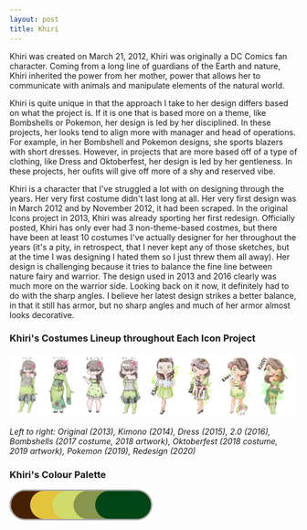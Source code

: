 ```yaml
---
layout: post
title: Khiri
---
```



Khiri was created on March 21, 2012, Khiri was originally a DC Comics fan character. Coming from a long line of guardians of the Earth and nature, Khiri inherited the power from her mother,  power that allows her to communicate with animals and manipulate elements of the natural world.

Khiri is quite unique in that the approach I take to her design differs based on what the project is. If it is one that is based more on a theme, like Bombshells or Pokemon, her design is led by her disciplined. In these projects, her looks tend to align more with manager and head of operations. For example, in her Bombshell and Pokemon designs, she sports blazers with short dresses. However, in projects that are more based off of a type of clothing, like Dress and Oktoberfest, her design is led by her gentleness. In these projects, her oufits will give off more of a shy and reserved vibe. 

Khiri is a character that I've struggled a lot with on designing through the years. Her very first costume didn't last long at all. Her very first design was in March 2012 and by November 2012, it had been scraped. In the original Icons project in 2013, Khiri was already sporting her first redesign. Officially posted, Khiri has only ever had 3 non-theme-based costmes, but there have been at least 10 costumes I've actually designer for her throughout the years (it's a pity, in retrospect, that I never kept any of those sketches, but at the time I was designing I hated them so I just threw them all away). Her design is challenging because it tries to balance the fine line between nature fairy and warrior. The design used in 2013 and 2016 clearly was much more on the warrior side. Looking back on it now, it definitely had to do with the sharp angles. I believe her latest design strikes a better balance, in that it still has armor, but no sharp angles and much of her armor almost looks decorative.

### Khiri's Costumes Lineup throughout Each Icon Project

![Khiri Lineup](/assets/artwork/IconProjects/IconIntros/Khiri/Khiri_CostumeLineup.jpg) 

_Left to right: Original (2013), Kimono (2014), Dress (2015), 2.0 (2016), Bombshells (2017 costume, 2018 artwork), Oktoberfest (2018 costume, 2019 artwork), Pokemon (2019), Redesign (2020)_

### Khiri's Colour Palette

![Khiri Colour Palette](/assets/artwork/IconProjects/IconIntros/Khiri/Khiri_ColourPalette.jpg) 